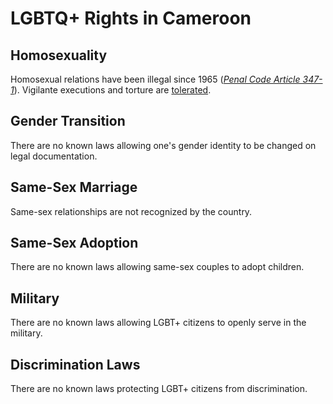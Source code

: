 # LGBTQ+ Rights in Cameroon

## Homosexuality
Homosexual relations have been illegal since 1965 ([*Penal Code Article 347-1*](https://fakoamerica.typepad.com/files/law-relating-to-the-penal-code.pdf)). Vigilante executions and torture are [tolerated](https://www.glaad.org/blog/cameroonian-lgbti-activist-found-tortured-death-home).

## Gender Transition
There are no known laws allowing one's gender identity to be changed on legal documentation.

## Same-Sex Marriage
Same-sex relationships are not recognized by the country.

## Same-Sex Adoption
There are no known laws allowing same-sex couples to adopt children.

## Military
There are no known laws allowing LGBT+ citizens to openly serve in the military.

## Discrimination Laws
There are no known laws protecting LGBT+ citizens from discrimination.
